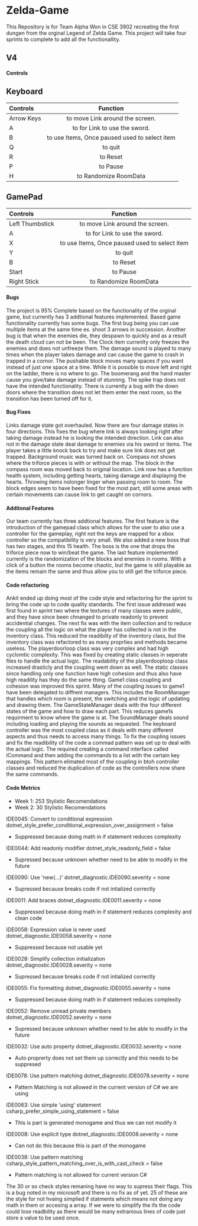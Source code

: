 # Zelda-Game

This Repository is for Team Alpha Won in CSE 3902 recreating the first dungen from the orginal Legend of Zelda Game. This project will take four sprints to complete to add all the functionallity. 

## V4

#### Controls

## Keyboard

Controls | Function
| :--- | :---:
Arrow Keys  | to move Link around the screen.
  A | to for Link to use the sword. 
  B | to use Items, Once paused used to select item
  Q | to quit
  R | to Reset
  P | to Pause
  H | to Randomize RoomData

## GamePad
 
Controls | Function
| :--- | :---:
Left Thumbstick  | to move Link around the screen.
  A | to for Link to use the sword. 
  X | to use Items, Once paused used to select item
  Y | to quit
  B | to Reset
  Start | to Pause
  Right Stick | to Randomize RoomData
  
#### Bugs
  The project is 95% Complete based on the functionality of the orginal game, but currently has 3 addtional features implemented. Based game functionality currently has some bugs. The first bug being you can use multiple items at the same time ex. shoot 3 arrows in succession. Another bug is that when the enemies die, they despawn to quickly and as a result the death cloud can not be been. The Clock item currenlty only freezes the enemies and does not unfreeze them. The damage sound is played to many times when the player takes damage and can cause the game to crash in trapped in a cornor. The pushable block moves many spaces if you want instead of just one space at a time. While it is possible to move left and right on the ladder, there is no where to go. The boomerang and the hand master cause you give/take damage instead of stunning. The spike trap does not have the intended functionality. There is currently a bug with the down doors where the transition does not let them enter the next room, so the transition has been turned off for it.
  
#### Bug Fixes
  Links damage state got overhauled. Now there are four damage states in four directions. This fixes the bug where link is always looking right after taking damage instead he is looking the intended direction. Link can also not in the damage state deal damage to enemies via his sword or items. The player takes a little knock back to try and make sure link does not get trapped. Background music was turned back on. Compass not shows where the triforce pieces is with or without the map. The block in the compass room was moved back to original location. Link now has a function health system, including getting hearts, taking damage and displaying the hearts. Throwing items nolonger linger when passing room to room. The block edges seem to have been fixed for the most part, still some areas with certain movements can cause link to get caught on cornors. 

#### Additonal Features
  Our team currently has three addtional features. The first feature is the introduction of the gamepad class which allows for the user to also use a controller for the gameplay, right not the keys are mapped for a xbox controller so the compatibility is very small. We also added a new boss that has two stages, and this 15 health. The boss is the one that drops the triforce piece now to win/beat the game. The last feature implemented currently is the randomization of the blocks and enemies in rooms. With a click of a button the rooms become chaotic, but the game is still playable as the items remain the same and thus allow you to still get the triforce piece.  
  
#### Code refactoring
  Ankit ended up doing most of the code style and refactoring for the sprint to bring the code up to code quality standards. The first issue addresed was first found in sprint two where the textures of many classes were public, and they have since been chnanged to private readonly to prevent accidential changes. The next fix was with the item collection and to reduce the coupling all the logic on what the player has collected is not in the inventory class. This reduced the readibilty of the inventory class, but the inventory class was refactored to as many proprties and methods became useless. The playerdoorloop class was very complex and had high cyclomtic complexity. This was fixed by creating static classes in seperate files to handle the actual logic. The readability of the playerdooploop class increased drasticly and the coupling went down as well. The static classes since handling only one function have high cohesion and thus also have high readility has they do the same thing. Game1 class coupling and cohesion was improved this sprint. Many of the coupling issues to game1 have been delegated to diffrent managers. This includes the RoomManager that handles which room is present, the switching and the logic of updating and drawing them. The GameStateManager deals with the four different states of the game and how to draw each part. This reduces game1s requirment to know where the game is at. The SoundManager deals sound including loading and playing the sounds as requested. The keyboard controller was the most coupled class as it deals with many different aspects and thus needs to access many things. To fix the coupling issues and fix the readibility of the code a commad pattern was set up to deal with the actual logic. The required creating a command interface called ICommand and then adding the commands to a list with the certain key mappings. This pattern elimated most of the coupling in btoh controller classes and reduced the duplication of code as the controllers now share the same commands. 

#### Code Metrics

   - Week 1: 253 Stylistic Recomendations
   - Week 2: 30 Stylistic Recomendations
   
  IDE0045: Convert to conditional expression
  dotnet_style_prefer_conditional_expression_over_assignment = false
  - Suppressed because doing math in if statement reduces complexity

  IDE0044: Add readonly modifier
  dotnet_style_readonly_field = false
  - Supressed because unknown whether need to be able to modify in the future

  IDE0090: Use 'new(...)'
  dotnet_diagnostic.IDE0090.severity = none
  - Supressed because breaks code if not intialized correctly

  IDE0011: Add braces
  dotnet_diagnostic.IDE0011.severity = none
  - Suppressed because doing math in if statement reduces complexity and clean code

  IDE0058: Expression value is never used
  dotnet_diagnostic.IDE0058.severity = none
  - Suppressed because not usable yet

  IDE0028: Simplify collection initialization
  dotnet_diagnostic.IDE0028.severity = none
  - Supressed because breaks code if not intialized correctly

  IDE0055: Fix formatting
  dotnet_diagnostic.IDE0055.severity = none
  - Suppressed because doing math in if statement reduces complexity

  IDE0052: Remove unread private members
  dotnet_diagnostic.IDE0052.severity = none
   - Supressed because unknown whether need to be able to modify in the future

  IDE0032: Use auto property
  dotnet_diagnostic.IDE0032.severity = none
  - Auto proprerty does not set them up correctly and this needs to be suppresed

  IDE0078: Use pattern matching
  dotnet_diagnostic.IDE0078.severity = none
  - Pattern Matching is not allowed in the current version of C# we are using 

  IDE0063: Use simple 'using' statement
  csharp_prefer_simple_using_statement = false
  - This is part is generated monogame and thus we can not modify it

  IDE0008: Use explicit type
  dotnet_diagnostic.IDE0008.severity = none
  - Can not do this because this is part of the monogame

  IDE0038: Use pattern matching
  csharp_style_pattern_matching_over_is_with_cast_check = false
  - Pattern matching is not allowed for current version C#

The 30 or so check styles remaning have no way to supress their flags. This is a bug noted in my microsoft and there is no fix as of yet. 25 of these are the style for not hvaing simplied if statments which means not doing any math in them or accesing a array. If we were to simplify the ifs the code could lose readbility as there would be many extranious lines of code just store a value to be used once. 
